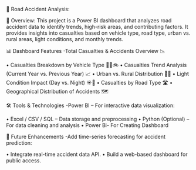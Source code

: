 🚦 Road Accident Analysis:

📌 Overview: This project is a Power BI dashboard that analyzes road accident data to identify trends, high-risk areas, and contributing factors. It provides insights into casualties based on vehicle type, road type, urban vs. rural areas, light conditions, and monthly trends.

📊 Dashboard Features -Total Casualties & Accidents Overview 📉

•	Casualties Breakdown by Vehicle Type 🚗🚌🚲
•	Casualties Trend Analysis (Current Year vs. Previous Year) 📈
•	Urban vs. Rural Distribution 🌆🏡
•	Light Condition Impact (Day vs. Night) ☀️🌙
•	Casualties by Road Type 🛣️
•	Geographical Distribution of Accidents 🗺️

🛠️ Tools & Technologies -Power BI – For interactive data visualization:

•	Excel / CSV / SQL – Data storage and preprocessing
•	Python (Optional) – For data cleaning and analysis
•	Power Bi- For Creating Dashboard

📢 Future Enhancements -Add time-series forecasting for accident prediction:

•	Integrate real-time accident data API.
•	Build a web-based dashboard for public access.
